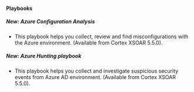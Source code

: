 
#### Playbooks
##### New: Azure Configuration Analysis
- This playbook helps you collect, review and find misconfigurations with the Azure environment. (Available from Cortex XSOAR 5.5.0).
##### New: Azure Hunting playbook
- This playbook helps you collect and investigate suspicious security events from Azure AD environment.  (Available from Cortex XSOAR 5.5.0).
